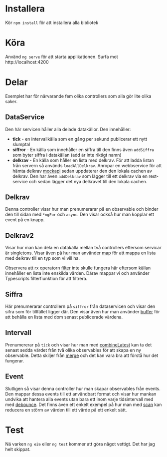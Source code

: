 # Installera

Kör `npm install` för att installera alla bibliotek

# Köra

Använd `ng serve` för att starta applikationen. Surfa mot http://localhost:4200

# Delar

Exemplet har för närvarande fem olika controllers som alla gör lite olika saker.

## DataService

Den här servicen håller alla delade datakällor. Den innehåller:

* **tick** - en intervallkälla som en gång per sekund publicerar ett nytt slumptal
* **siffror** - En källa som innehåller en siffra till den finns även `addSiffra` som byter siffra i datakällan (add är inte riktigt namn)
* **delkrav** - En källa som håller en lista med delkrav. För att ladda listan från servern så används `loadAllDelkrav`. Anropar en webbservice för att hämta delkrav [mockapi](http://mockapi.io/) sedan uppdaterar den den lokala cachen av delkrav. Den har även `addDelkrav` som lägger till ett delkrav via en rest-service och sedan lägger det nya delkravet till den lokala cachen.

## Delkrav

Denna controller visar hur man prenumerarar på en observable och binder den till sidan med `*ngFor` och `async`. Den visar också hur man kopplar ett event på en knapp.

## Delkrav2

Visar hur man kan dela en datakälla mellan två controllers eftersom servicar är singletons. Visar även på hur man använder [map](http://reactivex.io/documentation/operators/map.html) för att mappa en lista med delkrav till en typ som vi vill ha. 

Observera att rx operatorn [filter](http://reactivex.io/documentation/operators/filter.html) inte skulle fungera här eftersom källan innehåller en lista inte enskilda värden. Därav mappar vi och använder Typescripts filterfiunktion för att filtrera.

## Siffra

Här prenumerarar controllern på `siffror` från dataservicen och visar den sifra som för tillfället ligger där. Den visar även hur man använder [buffer](http://reactivex.io/documentation/operators/buffer.html) för att behålla en lista med dom senast publicerade värdena.

## Intervall

Prenumererar på `tick` och visar hur man med [combineLatest](http://reactivex.io/documentation/operators/combinelatest.html) kan ta det senast sedda värdet från två olika observables för att skapa en ny observable. Detta skiljer från [merge](http://reactivex.io/documentation/operators/merge.html) och det kan vara bra att förstå hur det fungerar.

## Event

Slutligen så visar denna controller hur man skapar observables från events. Den mappar dessa events till ett användbart format och visar hur mankan undvika att hantera alla events utan bara ett inom varje tidsintervall med med [debounce](http://reactivex.io/documentation/operators/debounce.html). Det finns även ett enkelt exempel på hur man med [scan](http://reactivex.io/documentation/operators/scan.html) kan reducera en störm av värden till ett värde på ett enkelt sätt.

# Test

Nä varken `ng e2e` eller `ng test` kommer att göra något vettigt. Det har jag helt skippat.
